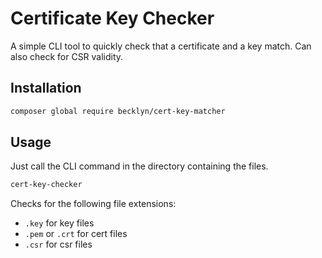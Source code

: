 Certificate Key Checker
=======================

A simple CLI tool to quickly check that a certificate and a key match. Can also check for CSR validity.


Installation
------------

```bash
composer global require becklyn/cert-key-matcher
```


Usage
-----

Just call the CLI command in the directory containing the files. 


```bash
cert-key-checker
```


Checks for the following file extensions:

* `.key` for key files
* `.pem` or `.crt` for cert files
* `.csr` for csr files

